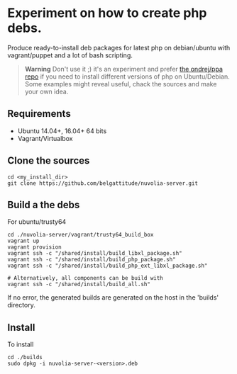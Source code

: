# Experiment on how to create php debs.

Produce ready-to-install deb packages for latest php on debian/ubuntu with vagrant/puppet and a lot of bash scripting.

> **Warning** Don't use it ;) it's an experiment and prefer [the ondrej/ppa repo](https://launchpad.net/~ondrej/+archive/ubuntu/php)
> if you need to install different versions of php on Ubuntu/Debian. Some examples might reveal useful, chack the sources and make your own idea. 


## Requirements

- Ubuntu 14.04+, 16.04+ 64 bits
- Vagrant/Virtualbox

## Clone the sources

```shell
cd <my_install_dir>
git clone https://github.com/belgattitude/nuvolia-server.git
```

## Build a the debs

For ubuntu/trusty64

```shell
cd ./nuvolia-server/vagrant/trusty64_build_box
vagrant up
vagrant provision 
vagrant ssh -c "/shared/install/build_libxl_package.sh"
vagrant ssh -c "/shared/install/build_php_package.sh"
vagrant ssh -c "/shared/install/build_php_ext_libxl_package.sh"

# Alternatively, all components can be build with
vagrant ssh -c "/shared/install/build_all.sh"

```

If no error, the generated builds are generated on the host in the 'builds' directory.

## Install

To install

```shell
cd ./builds
sudo dpkg -i nuvolia-server-<version>.deb
```

